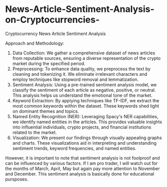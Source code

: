 # News-Article-Sentiment-Analysis-on-Cryptocurrencies-
Cryptocurrency News Article Sentiment Analysis

Approach and Methodology:
1. Data Collection: We gather a comprehensive dataset of news articles from reputable sources, ensuring a diverse representation of the crypto market during the specified period.
2. Preprocessing: To enhance data quality, we preprocess the text by cleaning and tokenizing it. We eliminate irrelevant characters and employ techniques like stopword removal and lemmatization.
3. Sentiment Analysis: Using a pre-trained sentiment analysis model, we classify the sentiment of each article as negative, positive, or neutral. This analysis helps us understand the emotional tone of the market.
4. Keyword Extraction: By applying techniques like TF-IDF, we extract the most common keywords within the dataset. These keywords shed light on dominant themes and topics.
5. Named Entity Recognition (NER): Leveraging Spacy's NER capabilities, we identify named entities in the articles. This provides valuable insights into influential individuals, crypto projects, and financial institutions related to the market.
6. Visualization: We present our findings through visually appealing graphs and charts. These visualizations aid in interpreting and understanding sentiment trends, keyword frequencies, and named entities.


However, it is important to note that sentiment analysis is not foolproof and can be influenced by various factors.
If I am pro trader, I will watch out for the months of March, April, May but again pay more attention to November and December. This sentiment analysis is basically done for educational pursposes. 
